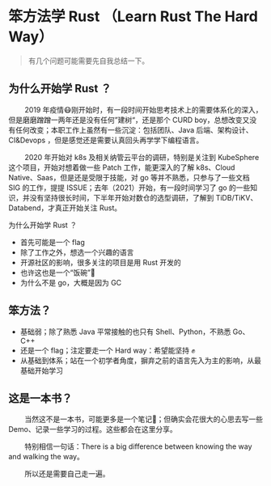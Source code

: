 # 笨方法学 Rust （Learn Rust The Hard Way）

> 有几个问题可能需要先自我总结一下。

## 为什么开始学 Rust ？

&#8195;&#8195; 2019 年疫情😷刚开始时，有一段时间开始思考技术上的需要体系化的深入，但是磨磨蹭蹭一两年还是没有任何”建树“，还是那个 CURD boy，总想改变又没有任何改变；本职工作上虽然有一些沉淀：包括团队、Java 后端、架构设计、CI&Devops ，但是感觉还是需要认真回头再学学下编程语言。

 &#8195;&#8195; 2020 年开始对 k8s 及相关纳管云平台的调研，特别是关注到 KubeSphere 这个项目，开始对想着做一些 Patch 工作，能更深入的了解 k8s、Cloud Native、Saas，但是还是受限于技能，对 go 等并不熟悉，只参与了一些文档 SIG 的工作，提提 ISSUE；去年（2021）开始，有一段时间学习了 go 的一些知识，并没有坚持很长时间，下半年开始对数仓的选型调研，了解到 TiDB/TiKV、Databend，才真正开始关注 Rust。

为什么开始学 Rust ？

- 首先可能是一个 flag
- 除了工作之外，想选一个兴趣的语言
- 开源社区的影响，很多关注的项目是用 Rust 开发的
- 也许这也是一个“饭碗”🥣
- 为什么不是 go，大概是因为 GC

## 笨方法？

- 基础弱；除了熟悉 Java 平常接触的也只有 Shell、Python，不熟悉 Go、C++
- 还是一个 flag；注定要走一个 Hard way：希望能坚持 ✊
- 从基础到体系；站在一个初学者角度，摒弃之前的语言先入为主的影响，从最基础开始学习

## 这是一本书？

&#8195;&#8195; 当然这不是一本书，可能更多是一个笔记📒；但确实会花很大的心思去写一些 Demo、记录一些学习的过程。这些都会在这里分享。

&#8195;&#8195; 特别相信一句话：There is a big difference between knowing the way and walking the way。

&#8195;&#8195; 所以还是需要自己走一遍。
